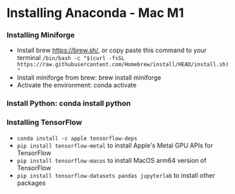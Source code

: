 # Installing Anaconda - Mac M1

### Installing Miniforge
- Install brew https://brew.sh/, or copy paste this command to your terminal `/bin/bash -c "$(curl -fsSL https://raw.githubusercontent.com/Homebrew/install/HEAD/install.sh)"`
- Install miniforge from brew: brew install miniforge
- Activate the environment: conda activate 

### Install Python: conda install python

### Installing TensorFlow
- `conda install -c apple tensorflow-deps`
- `pip install tensorflow-metal` to install Apple's Metal GPU APIs for TensorFlow
- `pip install tensorflow-macos` to install MacOS arm64 version of TensorFlow
- `pip install tensorflow-datasets pandas jupyterlab` to install other packages

